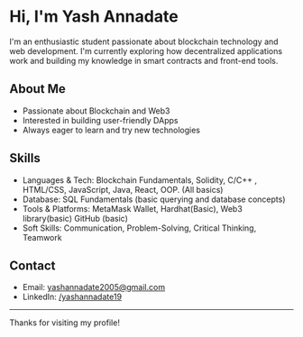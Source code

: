 # Hi, I'm Yash Annadate

I'm an enthusiastic student passionate about blockchain technology and web development. I'm currently exploring how decentralized applications work and building my knowledge in smart contracts and front-end tools.

## About Me

- Passionate about Blockchain and Web3
- Interested in building user-friendly DApps
- Always eager to learn and try new technologies

## Skills

- Languages & Tech: Blockchain Fundamentals, Solidity, C/C++ , HTML/CSS, JavaScript, Java,
React, OOP. (All basics)
- Database: SQL Fundamentals (basic querying and database concepts)
- Tools & Platforms: MetaMask Wallet, Hardhat(Basic), Web3 library(basic)
 GitHub (basic)
- Soft Skills: Communication, Problem-Solving, Critical Thinking, Teamwork

## Contact

- Email: yashannadate2005@gmail.com
- LinkedIn: [/yashannadate19](https://www.linkedin.com/in/yashannadate19)

---

Thanks for visiting my profile!

